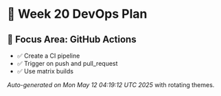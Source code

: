 # 📅 Week 20 DevOps Plan

## 🎯 Focus Area: GitHub Actions

- ✅ Create a CI pipeline
- ✅ Trigger on push and pull_request
- ✅ Use matrix builds

_Auto-generated on Mon May 12 04:19:12 UTC 2025_ with rotating themes.
